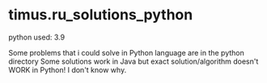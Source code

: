 # timus.ru_solutions_python

python used: 3.9

Some problems that i could solve in Python language are in the python directory
Some solutions work in Java but exact solution/algorithm doesn't WORK in Python! I don't know why.
